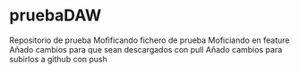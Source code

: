 # pruebaDAW
Repositorio de prueba
Mofificando fichero de prueba
Moficiando en feature
Añado cambios para que sean descargados con pull
Añado cambios para subirlos a github con push
